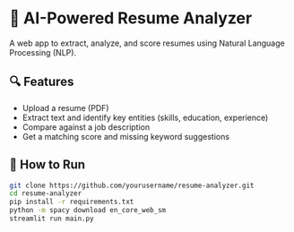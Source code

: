 # 🧠 AI-Powered Resume Analyzer

A web app to extract, analyze, and score resumes using Natural Language Processing (NLP).

## 🔍 Features
- Upload a resume (PDF)
- Extract text and identify key entities (skills, education, experience)
- Compare against a job description
- Get a matching score and missing keyword suggestions

## 🚀 How to Run

```bash
git clone https://github.com/yourusername/resume-analyzer.git
cd resume-analyzer
pip install -r requirements.txt
python -m spacy download en_core_web_sm
streamlit run main.py

